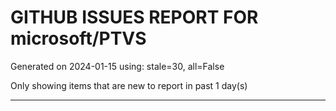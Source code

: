 
# GITHUB ISSUES REPORT FOR microsoft/PTVS


Generated on 2024-01-15 using: stale=30, all=False


Only showing items that are new to report in past 1 day(s)


---
